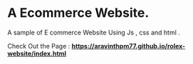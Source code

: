 # A Ecommerce Website.

A sample of E commerce Website Using Js , css and html . 




Check Out the Page :
<b>https://aravinthpm77.github.io/rolex-website/index.html</b>
